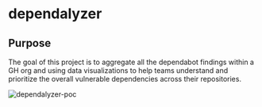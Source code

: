 # dependalyzer

## Purpose

The goal of this project is to aggregate all the dependabot findings 
within a GH org and using data visualizations to help teams understand and 
prioritize the overall vulnerable dependencies across their repositories.


![dependalyzer-poc](https://user-images.githubusercontent.com/11414669/226247943-45166c51-bad2-490c-8fa6-5de071bc6083.png)
